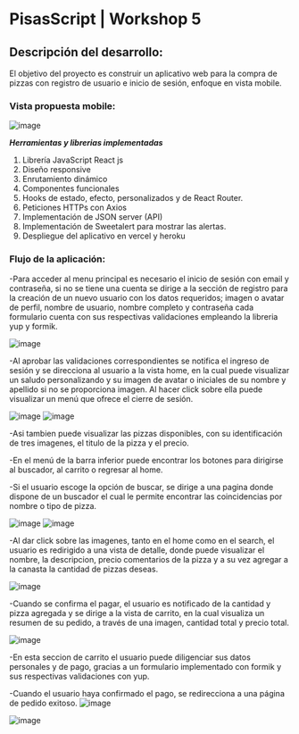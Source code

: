 # PisasScript | Workshop 5
## Descripción del desarrollo: 
El objetivo del proyecto es construir un aplicativo web para la compra de pizzas con registro de usuario e inicio de sesión, enfoque en vista mobile.

### Vista propuesta mobile:
![image](https://github.com/mario-cartagena/pisasscript/assets/125515961/32fa667b-2d5d-4aa5-aaab-fe8530707624)

***Herramientas y librerias implementadas*** 
1. Librería JavaScript React js
2. Diseño responsive
3. Enrutamiento dinámico
4. Componentes funcionales
5. Hooks de estado, efecto, personalizados y de React Router.
6. Peticiones HTTPs con Axios
7. Implementación de JSON server (API)
8. Implementación de Sweetalert para mostrar las alertas.
9. Despliegue del aplicativo en vercel y heroku


### Flujo de la aplicación:

-Para acceder al menu principal es necesario el  inicio de sesión con email y contraseña, si no se tiene una cuenta se dirige a la sección de registro para la creación de un nuevo usuario con los datos requeridos; imagen o avatar de perfil, nombre de usuario, nombre completo y contraseña cada formulario cuenta con sus respectivas validaciones empleando la libreria yup y formik.

![image](https://github.com/mario-cartagena/pisasscript/assets/125515961/32fa667b-2d5d-4aa5-aaab-fe8530707624)

-Al aprobar las validaciones correspondientes se notifica el ingreso de sesión y se direcciona al usuario a la vista home, en la cual puede visualizar un saludo personalizando y su imagen de avatar o iniciales de su nombre y apellido si no se proporciona imagen. Al hacer click sobre ella puede visualizar un menú que ofrece el cierre de sesión.

![image](https://github.com/mario-cartagena/pisasscript/assets/125515961/8720100f-a76b-40e3-8a1d-fe87153f6212)
![image](https://github.com/mario-cartagena/pisasscript/assets/125515961/fb1e50ec-78cb-414c-9b35-89ef82ce9c5d)

-Asi tambien puede visualizar las pizzas disponibles, con su identificación de tres imagenes, el titulo de la pizza y el precio.

-En el menú de la barra inferior puede encontrar los botones para dirigirse al buscador, al carrito o regresar al home.

-Si el usuario escoge la opción de buscar, se dirige a una pagina donde dispone de un buscador el cual le permite encontrar las coincidencias por nombre o tipo de pizza.

![image](https://github.com/mario-cartagena/pisasscript/assets/125515961/1de56e5f-4f89-494a-a31a-799c4d0f963c)
![image](https://github.com/mario-cartagena/pisasscript/assets/125515961/ea2ebed3-73d2-471d-b5b1-691c168434a2)

-Al dar click sobre las imagenes, tanto en el home como en el search, el usuario es redirigido a una vista de detalle, donde puede visualizar el nombre, la descripcion, precio comentarios de la pizza y a su vez agregar a la canasta la cantidad de pizzas deseas.

![image](https://github.com/mario-cartagena/pisasscript/assets/125515961/6e52d962-a30a-4eac-bc4c-0872b440f800)

-Cuando se confirma el pagar, el usuario es notificado de la cantidad y pizza agregada y se dirige a la vista de carrito, en la cual visualiza un resumen de su pedido, a través de una imagen, cantidad total y precio total.

![image](https://github.com/mario-cartagena/pisasscript/assets/125515961/1df8d668-d836-4553-a13e-a856d68bdf2a)

-En esta seccion de carrito el usuario puede diligenciar sus datos personales y de pago, gracias a un formulario implementado con formik y sus respectivas validaciones con yup.

-Cuando el usuario haya confirmado el pago, se redirecciona a una página de pedido exitoso.
![image](https://github.com/mario-cartagena/pisasscript/assets/125515961/6c2a3c5d-4faf-4f22-9a0e-9a72c17b5641)

![image](https://github.com/mario-cartagena/pisasscript/assets/102397960/ffb4df22-d740-4450-aedb-527ed4231d85)


